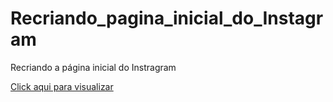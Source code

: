 # Recriando_pagina_inicial_do_Instagram
 Recriando a página inicial do Instragram
 
[Click aqui para visualizar](https://snitramnolram.github.io/Recriando_pagina_inicial_do_Instagram/)

